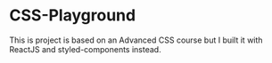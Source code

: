 # CSS-Playground

This is project is based on an Advanced CSS course but I built it with ReactJS and styled-components instead.
